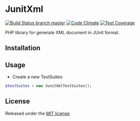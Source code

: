 # JunitXml
[![Build Status branch master](https://travis-ci.org/llaumgui/JunitXml.svg?branch=master)](https://travis-ci.org/llaumgui/JunitXml) [![Code Climate](https://codeclimate.com/github/llaumgui/JunitXml/badges/gpa.svg)](https://codeclimate.com/github/llaumgui/JunitXml) [![Test Coverage](https://codeclimate.com/github/llaumgui/JunitXml/badges/coverage.svg)](https://codeclimate.com/github/llaumgui/JunitXml/coverage)

PHP library for generate XML document in JUnit format.



## Installation



## Usage
* Create a new TestSuites:
~~~php
$testSuites = new JunitXmlTestSuites();
~~~


## License
Released under the [MIT license](http://www.opensource.org/licenses/MIT).